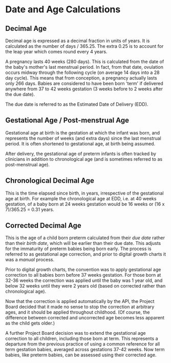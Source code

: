# Date and Age Calculations

## Decimal Age

Decimal age is expressed as a decimal fraction in units of years. It is calculated as the number of days / 365.25. The extra 0.25 is to account for the leap year which comes round every 4 years.

A pregnancy lasts 40 weeks (280 days). This is calculated from the date of the baby's mother's last menstrual period. In fact, from that date, ovulation occurs midway through the following cycle (on average 14 days into a 28 day cycle). This means that from conception, a pregnancy actually lasts only 266 days. Babies are considered to have been born 'term' if delivered anywhere from 37 to 42 weeks gestation (3 weeks before to 2 weeks after the due date).

The due date is referred to as the Estimated Date of Delivery (EDD).

## Gestational Age / Post-menstrual Age

Gestational age at birth is the gestation at which the infant was born, and represents the number of weeks (and extra days) since the last menstrual period. It is often shortened to gestational age, at birth being assumed.

After delivery, the gestational age of preterm infants is often tracked by clinicians in addition to chronological age (and is sometimes referred to as post-menstrual age).

## Chronological Decimal Age

This is the time elapsed since birth, in years, irrespective of the gestational age at birth. For example the chronological age at EDD, i.e. at 40 weeks gestation, of a baby born at 24 weeks gestation would be 16 weeks or (16 x 7)/365.25 = 0.31 years.

## Corrected Decimal Age

This is the age of a child born preterm calculated from their _due date_ rather than their _birth date_, which will be earlier than their due date. This adjusts for the immaturity of preterm babies being born early. The process is referred to as gestational age correction, and prior to digital growth charts it was a _manual_ process.

Prior to digital growth charts, the convention was to apply gestational age correction to all babies born before 37 weeks gestation. For those born at 32-36 weeks the correction was applied until the baby was 1 year old, and below 32 weeks until they were 2 years old (based on corrected rather than chronological age).

Now that the correction is applied automatically by the API, the Project Board decided that it made no sense to stop the correction at arbitrary ages, and it should be applied throughout childhood. (Of course, the difference between corrected and uncorrected age becomes less apparent as the child gets older.)

A further Project Board decision was to extend the gestational age correction to all children, including those born at term. This represents a departure from the previous practice of using a common reference for all term gestation babies, averaged across gestations 37-42 weeks. Now term babies, like preterm babies, can be assessed using their corrected age.
